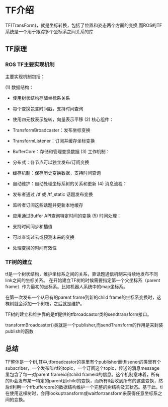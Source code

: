 # TF介绍
TF(TransForm)，就是坐标转换，包括了位置和姿态两个方面的变换,而ROS的TF系统是一个用于跟踪多个坐标系之间关系的库

## TF原理


### ROS TF主要实现机制

主要实现机制包括：

(1) 数据结构：

- 使用树状结构存储坐标系关系
- 每个变换包含时间戳，支持时间查询
- 使用四元数表示旋转，向量表示平移
(2) 核心组件：

- TransformBroadcaster：发布坐标变换
- TransformListener：订阅并缓存坐标变换
- BufferCore：存储和管理变换数据
(3) 工作机制：

- 分布式：各节点可以独立发布/订阅变换
- 缓存机制：保存历史变换数据，支持时间查询
- 自动维护：自动处理坐标系树的关系和更新
(4) 消息流程：

- 发布者通过 /tf 或 /tf_static 话题发布变换
- 监听者订阅这些话题并更新本地缓存
- 应用通过Buffer API查询特定时间的变换
(5) 时间处理：

- 支持时间同步和插值
- 可以查询过去或预测未来的变换
- 处理变换的时间有效性

### TF树的建立
tf是一个树状结构，维护坐标系之间的关系，靠话题通信机制来持续地发布不同link之间的坐标关系。
在开始建立TF树的时候需要指定第一个父坐标系（parent frame）作为最初的坐标系。比如机器人系统中的map坐标系。

在第一次发布一个从已有的parent frame到新的child frame的坐标系变换时，这棵树就会添加一个树枝，之后就是维护。

TF树的建立和维护靠的是tf提供的tfbroadcastor类的sendtransform接口。

transformBroadcaster()类就是一个publisher,而sendTransform的作用是来封装publish的函数

## 总结
TF整体是一个树,其中,tfbroadcastor的类里有个publisher而tflisener的类里有个subscriber，一个发布叫/tf的topic，一个订阅这个topic，传送的消息message里包含了每一对parent frameid和child frameid的信息。这个机制意味着，所有的tb会发布某一特定的parent到child的变换，而所有tl会收到所有的这些变换，然后tl利用一个tfbuffercore的数据结构维护一个完整的树结构及其状态。基于此，tl在使用这棵树时，会用lookuptransform或waitfortransform来获得任意坐标系之间的变换。


